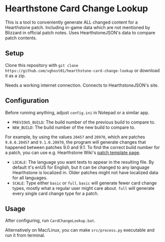 # Hearthstone Card Change Lookup
This is a tool to conveniently generate ALL changed content for a Hearthstone patch. Including in-game data which are not mentioned by Blizzard in official patch notes. Uses HearthstoneJSON's data to compare patch contents.

## Setup
Clone this repository with `git clone https://github.com/vghost01/hearthstone-card-change-lookup` or download it as a zip.

Needs a working internet connection. Connects to HearthstoneJSON's site.

## Configuration
Before running anything, adjust `config.ini` in Notepad or a similar app.

* `PREVIOUS_BUILD`: The build number of the previous build to compare to.
* `NEW_BUILD`: The build number of the new build to compare to.

For example, by using the values `20457` and `20970`, which are patches `9.0.0.20457` and `9.1.0.20970`, the program will generate changes that happened between patches 9.0 and 9.1. To find the correct build number for a patch, you can use e.g. Hearthstone Wiki's [patch template page](https://hearthstone.wiki.gg/wiki/Template:Patches).

* `LOCALE`: The language you want texts to appear in the resulting file. By default it's enUS for English, but it can be changed to any language Hearthstone is localized in. Older patches might not have localized data for all languages.
* `SCALE`: Type either `basic` or `full`. `basic` will generate fewer card change types, mostly what a regular user might care about. `full` will generate every single card change type for a patch.

## Usage
After configuring, run `CardChangeLookup.bat`.

Alternatively on Mac/Linux, you can make `src/process.py` executable and run it from terminal.